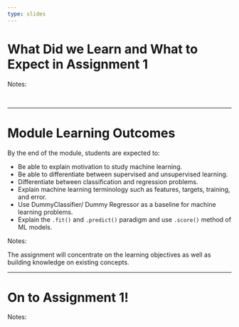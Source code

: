 ```yaml
---
type: slides
---
```


# What Did we Learn and What to Expect in Assignment 1

Notes:

<br>

---


# Module Learning Outcomes

By the end of the module, students are expected to:

- Be able to explain motivation to study machine learning.
- Be able to differentiate between supervised and unsupervised learning.
- Differentiate between classification and regression problems.
- Explain machine learning terminology such as features, targets, training, and error.
- Use DummyClassifier/ Dummy Regressor as a baseline for machine learning problems.
- Explain the `.fit()` and `.predict()` paradigm and use `.score()` method of ML models.


Notes: 

The assignment will concentrate on the learning objectives as well as building knowledge on existing concepts. 

---

# On to Assignment 1!

Notes: 

<br>

